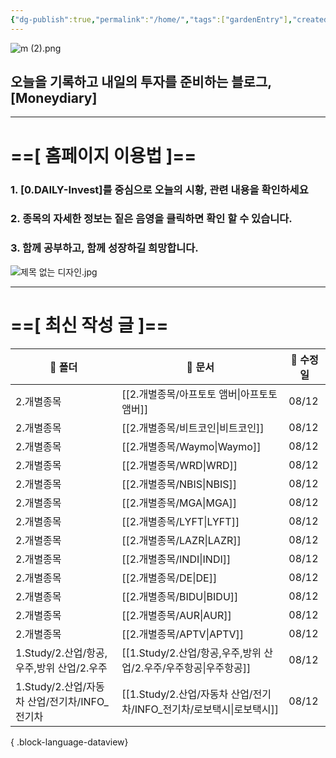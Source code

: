 ```yaml
---
{"dg-publish":true,"permalink":"/home/","tags":["gardenEntry"],"created":"2025-06-09T13:40:49.286+09:00","updated":"2025-08-06T22:01:15.103+09:00"}
---
```


![m (2).png](/img/user/attachments/m%20(2).png)
## 오늘을 기록하고 내일의 투자를 준비하는 블로그, [Moneydiary] 

------

# ==[ 홈페이지 이용법 ]==  

### 1. [0.DAILY-Invest]를 중심으로 오늘의 시황, 관련 내용을 확인하세요

### 2. 종목의 자세한 정보는 짙은 음영을 클릭하면 확인 할 수 있습니다.

### 3. 함께 공부하고, 함께 성장하길 희망합니다.

![제목 없는 디자인.jpg](/img/user/attachments/%EC%A0%9C%EB%AA%A9%20%EC%97%86%EB%8A%94%20%EB%94%94%EC%9E%90%EC%9D%B8.jpg)

----

# ==[ 최신 작성 글 ]==

| 📁 폴더                            | 📄 문서                                              | 📅 수정일 |
| -------------------------------- | -------------------------------------------------- | ------ |
| 2.개별종목                           | [[2.개별종목/아프토토 앰버\|아프토토 앰버]]                     | 08/12  |
| 2.개별종목                           | [[2.개별종목/비트코인\|비트코인]]                           | 08/12  |
| 2.개별종목                           | [[2.개별종목/Waymo\|Waymo]]                         | 08/12  |
| 2.개별종목                           | [[2.개별종목/WRD\|WRD]]                             | 08/12  |
| 2.개별종목                           | [[2.개별종목/NBIS\|NBIS]]                           | 08/12  |
| 2.개별종목                           | [[2.개별종목/MGA\|MGA]]                             | 08/12  |
| 2.개별종목                           | [[2.개별종목/LYFT\|LYFT]]                           | 08/12  |
| 2.개별종목                           | [[2.개별종목/LAZR\|LAZR]]                           | 08/12  |
| 2.개별종목                           | [[2.개별종목/INDI\|INDI]]                           | 08/12  |
| 2.개별종목                           | [[2.개별종목/DE\|DE]]                               | 08/12  |
| 2.개별종목                           | [[2.개별종목/BIDU\|BIDU]]                           | 08/12  |
| 2.개별종목                           | [[2.개별종목/AUR\|AUR]]                             | 08/12  |
| 2.개별종목                           | [[2.개별종목/APTV\|APTV]]                           | 08/12  |
| 1.Study/2.산업/항공,우주,방위 산업/2.우주    | [[1.Study/2.산업/항공,우주,방위 산업/2.우주/우주항공\|우주항공]]    | 08/12  |
| 1.Study/2.산업/자동차 산업/전기차/INFO_전기차 | [[1.Study/2.산업/자동차 산업/전기차/INFO_전기차/로보택시\|로보택시]] | 08/12  |

{ .block-language-dataview}

